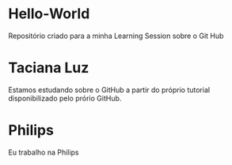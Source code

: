 # Hello-World
Repositório criado para a minha Learning Session sobre o Git Hub
# Taciana Luz
Estamos estudando sobre o GitHub a partir do próprio tutorial disponibilizado pelo prório GitHub.
# Philips
Eu trabalho na Philips